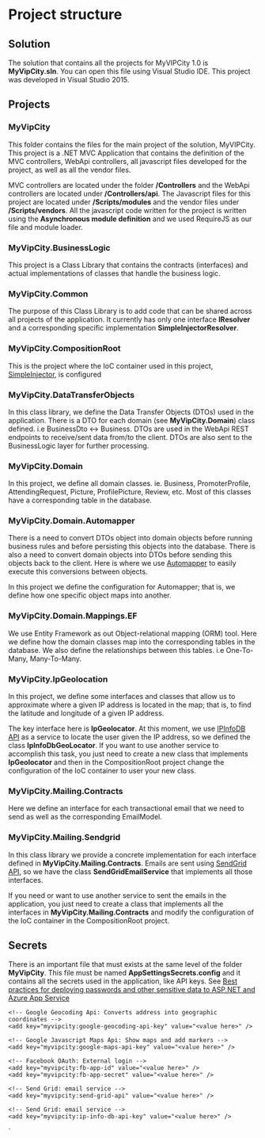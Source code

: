 
# Project structure

## Solution
The solution that contains all the projects for MyVIPCity 1.0 is **MyVipCity.sln**. You can open this file using Visual Studio IDE. This project was developed in Visual Studio 2015.

## Projects

### MyVipCity

This folder contains the files for the main project of the solution, MyVIPCity. This project is a .NET MVC Application that contains the definition of the MVC controllers, WebApi controllers, all javascript files developed for the project, as well as all the vendor files.

MVC controllers are located under the folder **/Controllers** and the WebApi controllers are located under **/Controllers/api**.
The Javascript files for this project are located under **/Scripts/modules** and the vendor files under **/Scripts/vendors**. All the javascript code written for the project is written using the **Asynchronous module definition** and we used RequireJS as our file and module loader.

### MyVipCity.BusinessLogic

This project is a Class Library that contains the contracts (interfaces) and actual implementations of classes that handle the business logic.

### MyVipCity.Common

The purpose of this Class Library is to add code that can be shared across all projects of the application. It currently has only one interface **IResolver** and a corresponding specific implementation **SimpleInjectorResolver**.

### MyVipCity.CompositionRoot

This is the project where the IoC container used in this project, [SimpleInjector](https://simpleinjector.org/index.html), is configured

### MyVipCity.DataTransferObjects

In this class library, we define the Data Transfer Objects (DTOs) used in the application. There is a DTO for each domain (see **MyVipCity.Domain**) class defined. i.e BusinessDto <-> Business. DTOs are used in the WebApi REST endpoints to receive/sent data from/to the client. DTOs are also sent to the BusinessLogic layer for further processing.

### MyVipCity.Domain

In this project, we define all domain classes. ie. Business, PromoterProfile, AttendingRequest, Picture, ProfilePicture, Review, etc. Most of this classes have a corresponding table in the database.

### MyVipCity.Domain.Automapper

There is a need to convert DTOs object into domain objects before running business rules and before persisting this objects into the database. There is also a need to convert domain objects into DTOs before sending this objects back to the client. Here is where we use [Automapper](http://automapper.org/) to easily execute this conversions between objects. 

In this project we define the configuration for Automapper; that is, we define how one specific object maps into another.

### MyVipCity.Domain.Mappings.EF

We use Entity Framework as out Object-relational mapping (ORM) tool. Here we define how the domain classes map into the corresponding tables in the database. We also define the relationships between this tables. i.e One-To-Many, Many-To-Many.

### MyVipCity.IpGeolocation

In this project, we define some interfaces and classes that allow us to approximate where a given IP address is located in the map; that is, to find the latitude and longitude of a given IP address. 

The key interface here is **IpGeolocator**. At this moment, we use [IPInfoDB API](http://ipinfodb.com/ip_location_api.php) as a service to locate the user given the IP address, so we defined the class **IpInfoDbGeoLocator**. If you want to use another service to accomplish this task, you just need to create a new class that implements **IpGeolocator** and then in the CompositionRoot project change the configuration of the IoC container to user your new class.

### MyVipCity.Mailing.Contracts

Here we define an interface for each transactional email that we need to send as well as the corresponding EmailModel.

### MyVipCity.Mailing.Sendgrid

In this class library we provide a concrete implementation for each interface defined in **MyVipCity.Mailing.Contracts**. Emails are sent using [SendGrid API](https://sendgrid.com/), so we have the class **SendGridEmailService** that implements all those interfaces.

If you need or want to use another service to sent the emails in the application, you just need to create a class that implements all the interfaces in **MyVipCity.Mailing.Contracts** and modify the configuration of the IoC container in the CompositionRoot project.

## Secrets

There is an important file that must exists at the same level of the folder **MyVipCity**. This file must be named **AppSettingsSecrets.config** and it contains all the secrets used in the application, like API keys. See [Best practices for deploying passwords and other sensitive data to ASP.NET and Azure App Service](https://docs.microsoft.com/en-us/aspnet/identity/overview/features-api/best-practices-for-deploying-passwords-and-other-sensitive-data-to-aspnet-and-azure)


<appSettings>  
	<!-- Google OAuth: External login -->
	<add key="myvipcity:google-client-id" value="<value here>" />	
	<add key="myvipcity:google-client-secret" value="<value here>" />
	
	<!-- Google Geocoding Api: Converts address into geographic coordinates -->
	<add key="myvipcity:google-geocoding-api-key" value="<value here>" />
	
	<!-- Google Javascript Maps Api: Show maps and add markers -->
	<add key="myvipcity:google-maps-api-key" value="<value here>" />
	
	<!-- Facebook OAuth: External login -->
	<add key="myvipcity:fb-app-id" value="<value here>" />
	<add key="myvipcity:fb-app-secret" value="<value here>" />
	
	<!-- Send Grid: email service -->
	<add key="myvipcity:send-grid-api" value="<value here>" />
	
	<!-- Send Grid: email service -->
	<add key="myvipcity:ip-info-db-api-key" value="<value here>" />
</appSettings>  		`
